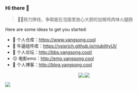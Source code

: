 ### Hi there 👋


> 🤪🤪努力挣钱，争取能在泡面里放心大胆的加根鸡肉味火腿肠

Here are some ideas to get you started:

- 🔭 个人仓库：https://www.yangsong.cool
- 🌱 牛逼组件库：https://ysisrich.github.io/niubilityUI/
- 👯 个人论坛：http://bbs.yangsong.cool/
- 😗 电影emo：http://emo.yangsong.cool
- 🤔 个人博客：http://blog.yangsong.cool


<p align="center">
  <a href="https://github.com/anuraghazra/github-readme-stats">
    <img align="center" src="https://github-readme-stats.vercel.app/api?username=ysisrich&theme=aura&hide_title=true&locale=cn&show_icons=true&card_width=500&line_height=18" />
  </a>
  <a href="https://github.com/anuraghazra/convoychat">
    <img align="center" src="https://github-readme-stats.vercel.app/api/top-langs/?username=ysisrich&layout=compact&theme=tokyonight&hide_title=true" />
  </a>
</p>

![](https://cdn.jsdelivr.net/gh/ysisrich/Assets/readme/readme.gif)
